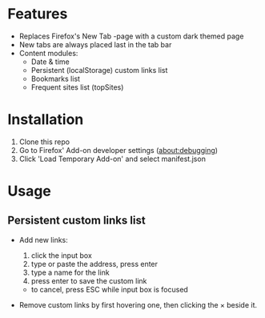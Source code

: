 # Features

- Replaces Firefox's New Tab -page with a custom dark themed page
- New tabs are always placed last in the tab bar
- Content modules:
  - Date & time
  - Persistent (localStorage) custom links list
  - Bookmarks list
  - Frequent sites list (topSites)


# Installation

1. Clone this repo
1. Go to Firefox' Add-on developer settings ([about:debugging](about:debugging))
1. Click 'Load Temporary Add-on' and select manifest.json

# Usage

## Persistent custom links list

- Add new links:
  1. click the input box
  1. type or paste the address, press enter
  1. type a name for the link
  1. press enter to save the custom link
  - to cancel, press ESC while input box is focused

- Remove custom links by first hovering one, then clicking the × beside it.

